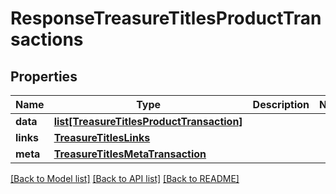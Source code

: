 # ResponseTreasureTitlesProductTransactions

## Properties
Name | Type | Description | Notes
------------ | ------------- | ------------- | -------------
**data** | [**list[TreasureTitlesProductTransaction]**](TreasureTitlesProductTransaction.md) |  | 
**links** | [**TreasureTitlesLinks**](TreasureTitlesLinks.md) |  | 
**meta** | [**TreasureTitlesMetaTransaction**](TreasureTitlesMetaTransaction.md) |  | 

[[Back to Model list]](../README.md#documentation-for-models) [[Back to API list]](../README.md#documentation-for-api-endpoints) [[Back to README]](../README.md)

